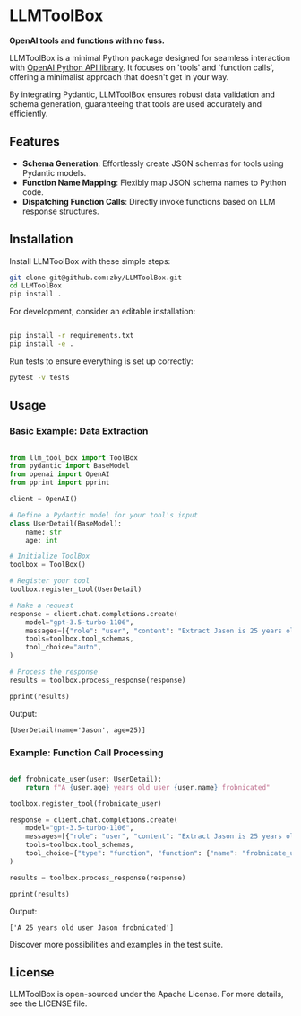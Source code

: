 # LLMToolBox
**OpenAI tools and functions with no fuss.**

LLMToolBox is a minimal Python package designed for seamless interaction with 
[OpenAI Python API library](https://github.com/openai/openai-python).
It focuses on 'tools' and 'function calls', offering a minimalist approach that doesn't get in your way.

By integrating Pydantic, LLMToolBox ensures robust data validation and schema generation, guaranteeing that
tools are used accurately and efficiently.

## Features

- **Schema Generation**: Effortlessly create JSON schemas for tools using Pydantic models.
- **Function Name Mapping**: Flexibly map JSON schema names to Python code.
- **Dispatching Function Calls**: Directly invoke functions based on LLM response structures.

## Installation

Install LLMToolBox with these simple steps:

```bash
git clone git@github.com:zby/LLMToolBox.git
cd LLMToolBox
pip install .
```
For development, consider an editable installation:

```bash

pip install -r requirements.txt
pip install -e .
```

Run tests to ensure everything is set up correctly:

```bash
pytest -v tests
```

## Usage

### Basic Example: Data Extraction

```python

from llm_tool_box import ToolBox
from pydantic import BaseModel
from openai import OpenAI
from pprint import pprint

client = OpenAI()

# Define a Pydantic model for your tool's input
class UserDetail(BaseModel):
    name: str
    age: int

# Initialize ToolBox
toolbox = ToolBox()

# Register your tool
toolbox.register_tool(UserDetail)

# Make a request
response = client.chat.completions.create(
    model="gpt-3.5-turbo-1106",
    messages=[{"role": "user", "content": "Extract Jason is 25 years old"}],
    tools=toolbox.tool_schemas,
    tool_choice="auto",
)

# Process the response
results = toolbox.process_response(response)

pprint(results)
```
Output:
```
[UserDetail(name='Jason', age=25)]
```

### Example: Function Call Processing

```python

def frobnicate_user(user: UserDetail):
    return f"A {user.age} years old user {user.name} frobnicated"

toolbox.register_tool(frobnicate_user)

response = client.chat.completions.create(
    model="gpt-3.5-turbo-1106",
    messages=[{"role": "user", "content": "Extract Jason is 25 years old"}],
    tools=toolbox.tool_schemas,
    tool_choice={"type": "function", "function": {"name": "frobnicate_user"}},
)

results = toolbox.process_response(response)

pprint(results)
```
Output:
```
['A 25 years old user Jason frobnicated']
```

Discover more possibilities and examples in the test suite.

## License

LLMToolBox is open-sourced under the Apache License. For more details, see the LICENSE file.